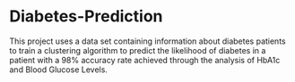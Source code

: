 # Diabetes-Prediction
This project uses a data set containing information about diabetes patients to train a clustering algorithm to predict the likelihood of diabetes in a patient with a 98% accuracy rate achieved through the analysis of HbA1c and Blood Glucose Levels.
